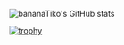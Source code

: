 ![bananaTiko's GitHub stats](https://github-readme-stats.vercel.app/api?username=bananaTiko&show_icons=true&theme=dark)


[![trophy](https://github-profile-trophy.vercel.app/?username=bananaTiko)](https://github.com/ryo-ma/github-profile-trophy)
